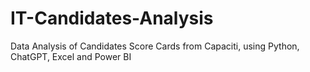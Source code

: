 # IT-Candidates-Analysis
Data Analysis of Candidates Score Cards from Capaciti, using Python, ChatGPT, Excel and Power BI
